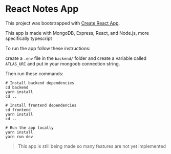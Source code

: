 # React Notes App

This project was bootstrapped with [Create React App](https://github.com/facebook/create-react-app).

This app is made with MongoDB, Express, React, and Node.js, more specifically typescript

To run the app follow these instructions:

create a `.env` file in the `backend/` folder and create a variable called `ATLAS_URI` and put in your mongodb connection string.

Then run these commands:

```shell
# Install backend dependencies
cd backend
yarn install
cd ..

# Install frontend dependencies
cd frontend
yarn install
cd ..

# Run the app locally
yarn install
yarn run dev
```

> This app is still being made so many features are not yet implemented
